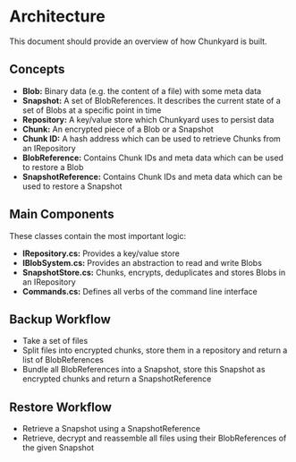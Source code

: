 # Architecture

This document should provide an overview of how Chunkyard is built.

## Concepts

- **Blob:** Binary data (e.g. the content of a file) with some meta data
- **Snapshot:** A set of BlobReferences. It describes the current state of a set
  of Blobs at a specific point in time
- **Repository:** A key/value store which Chunkyard uses to persist data
- **Chunk:** An encrypted piece of a Blob or a Snapshot
- **Chunk ID:** A hash address which can be used to retrieve Chunks from an
  IRepository
- **BlobReference:** Contains Chunk IDs and meta data which can be used to
  restore a Blob
- **SnapshotReference:** Contains Chunk IDs and meta data which can be used to
  restore a Snapshot

## Main Components

These classes contain the most important logic:

- **IRepository.cs:** Provides a key/value store
- **IBlobSystem.cs:** Provides an abstraction to read and write Blobs
- **SnapshotStore.cs:** Chunks, encrypts, deduplicates and stores Blobs in an
  IRepository
- **Commands.cs:** Defines all verbs of the command line interface

## Backup Workflow

- Take a set of files
- Split files into encrypted chunks, store them in a repository and return a
  list of BlobReferences
- Bundle all BlobReferences into a Snapshot, store this Snapshot as encrypted
  chunks and return a SnapshotReference

## Restore Workflow

- Retrieve a Snapshot using a SnapshotReference
- Retrieve, decrypt and reassemble all files using their BlobReferences of the
  given Snapshot
